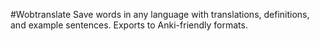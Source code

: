 #Wobtranslate
Save words in any language with translations, definitions, and example sentences. Exports to Anki-friendly formats.
